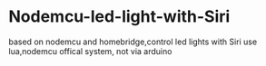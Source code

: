# Nodemcu-led-light-with-Siri
based on nodemcu and homebridge,control led lights with Siri
use lua,nodemcu offical system, not via arduino
